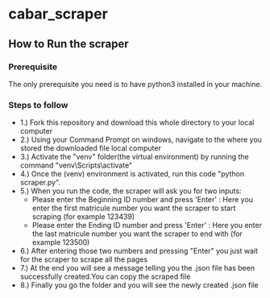 # cabar_scraper
## How to Run the scraper
### Prerequisite
The only prerequisite you need is to have python3 installed in your machine.

### Steps to follow
- 1.) Fork this repository and download this whole directory to your local computer
- 2.) Using your Command Prompt on windows, navigate to the where you stored the downloaded file local computer
- 3.) Activate the "venv" folder(the virtual environment) by running the command "venv\Scripts\activate"
- 4.) Once the (venv) environment is activated, run this code "python scraper.py".
- 5.) When you run the code, the scraper will ask you for two inputs:
  - Please enter the Beginning ID number and press 'Enter' : Here you enter the first matricule number you want the scraper to start scraping (for example 123439)
  - Please enter the Ending ID number and press 'Enter' : Here you enter the last matricule number you want the scraper to end with (for example 123500)
- 6.) After entering those two numbers and pressing "Enter" you just wait for the scraper to scrape all the pages
- 7.) At the end you will see a message telling you the .json file has been successfully created.You can copy the scraped file
- 8.) Finally you go the folder and you will see the newly created .json file

